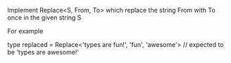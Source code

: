 Implement Replace<S, From, To> which replace the string From with To once in the given string S

For example

type replaced = Replace<'types are fun!', 'fun', 'awesome'> // expected to be 'types are awesome!'